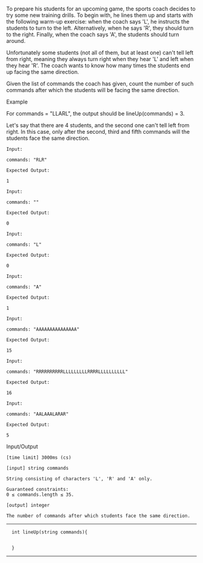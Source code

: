 To prepare his students for an upcoming game, the sports coach decides to try some new training drills. To begin with, he lines them up and starts with the following warm-up exercise: when the coach says 'L', he instructs the students to turn to the left. Alternatively, when he says 'R', they should turn to the right. Finally, when the coach says 'A', the students should turn around.

Unfortunately some students (not all of them, but at least one) can't tell left from right, meaning they always turn right when they hear 'L' and left when they hear 'R'. The coach wants to know how many times the students end up facing the same direction.

Given the list of commands the coach has given, count the number of such commands after which the students will be facing the same direction.

Example

For commands = "LLARL", the output should be
lineUp(commands) = 3.

Let's say that there are 4 students, and the second one can't tell left from right. In this case, only after the second, third and fifth commands will the students face the same direction.

    Input:

    commands: "RLR"

    Expected Output:

    1

    Input:

    commands: ""

    Expected Output:

    0

    Input:

    commands: "L"

    Expected Output:

    0

    Input:

    commands: "A"

    Expected Output:

    1

    Input:

    commands: "AAAAAAAAAAAAAAA"

    Expected Output:

    15

    Input:

    commands: "RRRRRRRRRRLLLLLLLLLRRRRLLLLLLLLLL"

    Expected Output:

    16

    Input:

    commands: "AALAAALARAR"

    Expected Output:

    5

Input/Output

    [time limit] 3000ms (cs)

    [input] string commands

    String consisting of characters 'L', 'R' and 'A' only.

    Guaranteed constraints:
    0 ≤ commands.length ≤ 35.

    [output] integer

    The number of commands after which students face the same direction.
********************************************************

      int lineUp(string commands){


      }
********************************************************
